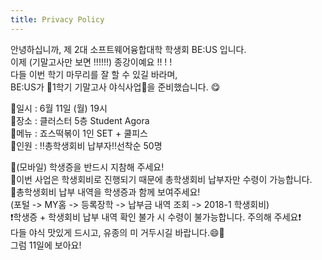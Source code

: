 ```yaml
---
title: Privacy Policy
---
```


안녕하십니까, 제 2대 소프트웨어융합대학 학생회 BE:US 입니다.  
이제 (기말고사만 보면 !!!!!!) 종강이예요 !! ! !  
다들 이번 학기 마무리를 잘 할 수 있길 바라며,  
BE:US가 💙1학기 기말고사 야식사업💙을 준비했습니다. 😋  

🍴일시 : 6월 11일 (월) 19시  
🍴장소 : 클러스터 5층 Student Agora  
🍴메뉴 : 죠스떡볶이 1인 SET + 쿨피스  
🍴인원 : ‼️총학생회비 납부자‼️선착순 50명  

📌(모바일) 학생증을 반드시 지참해 주세요!  
📌이번 사업은 학생회비로 진행되기 때문에 총학생회비 납부자만 수령이 가능합니다.  
📌총학생회비 납부 내역을 학생증과 함께 보여주세요!  
(포털 -> MY홈 -> 등록장학 -> 납부금 내역 조회 -> 2018-1 학생회비)  
❗️학생증 + 학생회비 납부 내역 확인 불가 시 수령이 불가능합니다. 주의해 주세요❗️  
다들 야식 맛있게 드시고, 유종의 미 거두시길 바랍니다.😄🎉   
그럼 11일에 보아요!   
